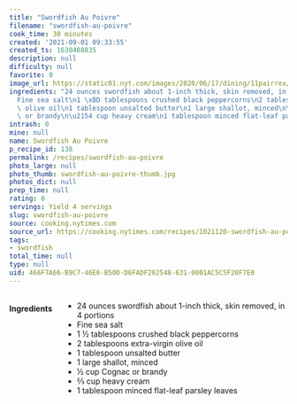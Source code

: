 ```yaml
---
title: "Swordfish Au Poivre"
filename: "swordfish-au-poivre"
cook_time: 30 minutes
created: '2021-09-01 09:33:55'
created_ts: 1630488835
description: null
difficulty: null
favorite: 0
image_url: https://static01.nyt.com/images/2020/06/17/dining/11pairrex/merlin_173165397_d0d4e7ba-789e-4bc7-ae1c-e8b484ded440-articleLarge.jpg
ingredients: "24 ounces swordfish about 1-inch thick, skin removed, in 4 portions\n\
  Fine sea salt\n1 \xBD tablespoons crushed black peppercorns\n2 tablespoons extra-virgin\
  \ olive oil\n1 tablespoon unsalted butter\n1 large shallot, minced\n\xBD cup Cognac\
  \ or brandy\n\u2154 cup heavy cream\n1 tablespoon minced flat-leaf parsley leaves"
intrash: 0
mine: null
name: Swordfish Au Poivre
p_recipe_id: 138
permalink: /recipes/swordfish-au-poivre
photo_large: null
photo_thumb: swordfish-au-poivre-thumb.jpg
photos_dict: null
prep_time: null
rating: 0
servings: Yield 4 servings
slug: swordfish-au-poivre
source: cooking.nytimes.com
source_url: https://cooking.nytimes.com/recipes/1021120-swordfish-au-poivre?action=click&module=Global%20Search%20Recipe%20Card&pgType=search&rank=13
tags:
- swordfish
total_time: null
type: null
uid: 466F7A66-B9C7-46E6-B50D-D6FADF202548-631-0001AC5C5F20F7E0
---
```

<div class="large-8 medium-7 columns" id="writeup">	</div><!-- #writeup -->
</div><!-- #row-one -->
<div class="row" id="row-two">	<div class="medium-4 small-5 columns" id="ingredients"><h4>Ingredients</h4><div class="box box-ingredients content"><ul>
<li>24 ounces swordfish about 1-inch thick, skin removed, in 4 portions</li>
<li>Fine sea salt</li>
<li>1 ½ tablespoons crushed black peppercorns</li>
<li>2 tablespoons extra-virgin olive oil</li>
<li>1 tablespoon unsalted butter</li>
<li>1 large shallot, minced</li>
<li>½ cup Cognac or brandy</li>
<li>⅔ cup heavy cream</li>
<li>1 tablespoon minced flat-leaf parsley leaves</li>
</ul>
</div>	</div>	<div class="medium-6 small-7 columns" id="directions">	</div>